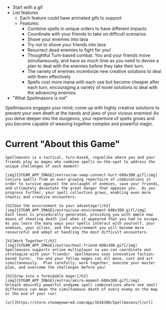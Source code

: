 - Start with a gif
- List features
    - Each feature could have animated gifs to support
    - Features:
        - Combine spells in unique orders to have different impacts
        - Coordinate with your friends to take on difficult scenarios
        - Shove your enemies into lava
        - Try not to shove your friends into lava
        - Resurrect dead enemies to fight for you!
        - Thoughtful Turn-based combat.  You and your friends move simultaneously, and have as much time as you need to devise a plan to deal with the enemies before they take their turn.
        - The variety of enemies incentivize new creative solutions to deal with them effectively
        - Spells cost more mana with each use but become cheaper after each turn, encouraging a variety of novel solutions to deal with the advancing enemies.
- "What Spellmasons is not"


Spellmasons engages your mind; come up with highly creative solutions to prevent your own death at the hands and jaws of your vicious enemies!  As you delve deeper into the dungeons, your repertoire of spells grows and you become capable of weaving together complex and powerful magic.

# Current "About this Game"
```
Spellmasons is a tactical, turn-based, roguelike where you and your friends play as mages who combine spells on-the-spot to address the unique challenges of each moment!

[img]{STEAM_APP_IMAGE}/extras/ae-swap-connect-hurt-600x300.gif[/img]
Conjure spells from an ever-growing repertoire of combinations in order to survive against the onslaught of enemies, save your friends, and ultimately devastate the great danger that opposes you.  As you progress further, your spell collection grows, enabling even more chaotic and creative encounters.

[h2]Use the environment to your advantage![/h2]
[img]{STEAM_APP_IMAGE}/extras/use-environment-600x300.gif[/img]
Each level is procedurally generated, providing you with ample new means of cheating death just when it appeared that you had no escape.  As you learn the many ways your spells interact with yourself, your enemies, your allies, and the environment you will become more resourceful and adept at handling the most difficult encounters.

[h2]Work Together![/h2]
[img]{STEAM_APP_IMAGE}/extras/heal-friend-600x300.gif[/img]
Spellmasons supports online multiplayer so you can coordinate and strategize with your friends!  Spellmasons uses innovative faction-based turns:  You and your fellow mages can all move, cast and act simultaneously.  Plan carefully, work together, execute your master plan, and overcome the challenges before you!

[h2]Grow into a formidable mage![/h2]
[img]{STEAM_APP_IMAGE}/extras/akira-moment-600x300.gif[/img]
Unleash absurdly powerful endgame spell combinations where one small difference can mean the simultaneous death of every enemy on the map or the end of your run!

[url]https://store.steampowered.com/app/1618380/Spellmasons/[/url]
```